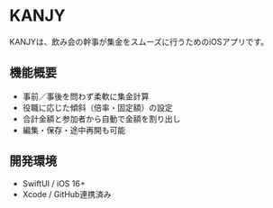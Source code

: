 # KANJY

KANJYは、飲み会の幹事が集金をスムーズに行うためのiOSアプリです。

## 機能概要

- 事前／事後を問わず柔軟に集金計算
- 役職に応じた傾斜（倍率・固定額）の設定
- 合計金額と参加者から自動で金額を割り出し
- 編集・保存・途中再開も可能

## 開発環境

- SwiftUI / iOS 16+
- Xcode / GitHub連携済み
